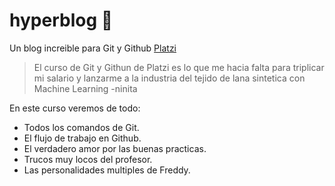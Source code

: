 # hyperblog 💚

Un blog increible para Git y Github [Platzi](https://platzi.com/)

> El curso de Git y Githun de Platzi es lo que me hacia falta para triplicar mi salario y lanzarme a la industria del tejido de lana sintetica con Machine Learning
> -ninita

En este curso veremos de todo:

- Todos los comandos de Git.
- El flujo de trabajo en Github.
- El verdadero amor por las buenas practicas.
- Trucos muy locos del profesor.
- Las personalidades multiples de Freddy.
